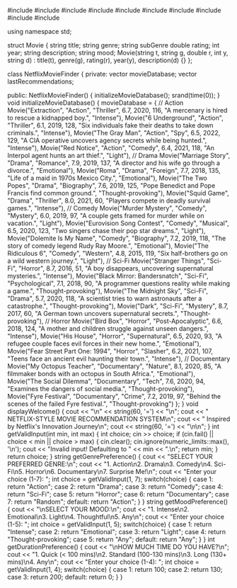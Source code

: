 #include <iostream>
#include <vector>
#include <string>
#include <algorithm>
#include <iomanip>
#include <ctime>
#include <cstdlib>
#include <thread>
#include <chrono>
#include <limits>

using namespace std;

struct Movie {
    string title;
    string genre;
    string subGenre
    double rating;
    int year;
    string description;
    string mood;
    Movie(string t, string g, double r, int y, string d)
        : title(t), genre(g), rating(r), year(y), description(d) {}
};

class NetflixMovieFinder {
private:
    vector<Movie> movieDatabase;
    vector<Movie> lastRecommendations;

public:
    NetflixMovieFinder() {
        initializeMovieDatabase();
        srand(time(0)); 
    }
       void initializeMovieDatabase() {
        movieDatabase = {
            // Action
            Movie("Extraction", "Action", "Thriller", 6.7, 2020, 116, "A mercenary is hired to rescue a kidnapped boy.", "Intense"),
            Movie("6 Underground", "Action", "Thriller", 6.1, 2019, 128, "Six individuals fake their deaths to take down criminals.", "Intense"),
            Movie("The Gray Man", "Action", "Spy", 6.5, 2022, 129, "A CIA operative uncovers agency secrets while being hunted.", "Intense"),
            Movie("Red Notice", "Action", "Comedy", 6.4, 2021, 118, "An Interpol agent hunts an art thief.", "Light"),
            // Drama
            Movie("Marriage Story", "Drama", "Romance", 7.9, 2019, 137, "A director and his wife go through a divorce.", "Emotional"),
            Movie("Roma", "Drama", "Foreign", 7.7, 2018, 135, "Life of a maid in 1970s Mexico City.", "Emotional"),
            Movie("The Two Popes", "Drama", "Biography", 7.6, 2019, 125, "Pope Benedict and Pope Francis find common ground.", "Thought-provoking"),
            Movie("Squid Game", "Drama", "Thriller", 8.0, 2021, 60, "Players compete in deadly survival games.", "Intense"),
            // Comedy
            Movie("Murder Mystery", "Comedy", "Mystery", 6.0, 2019, 97, "A couple gets framed for murder while on vacation.", "Light"),
            Movie("Eurovision Song Contest", "Comedy", "Musical", 6.5, 2020, 123, "Two singers chase their pop star dreams.", "Light"),
            Movie("Dolemite Is My Name", "Comedy", "Biography", 7.2, 2019, 118, "The story of comedy legend Rudy Ray Moore.", "Emotional"),
            Movie("The Ridiculous 6", "Comedy", "Western", 4.8, 2015, 119, "Six half-brothers go on a wild western journey.", "Light"),
            // Sci-Fi
            Movie("Stranger Things", "Sci-Fi", "Horror", 8.7, 2016, 51, "A boy disappears, uncovering supernatural mysteries.", "Intense"),
            Movie("Black Mirror: Bandersnatch", "Sci-Fi", "Psychological", 7.1, 2018, 90, "A programmer questions reality while making a game.", "Thought-provoking"),
            Movie("The Midnight Sky", "Sci-Fi", "Drama", 5.7, 2020, 118, "A scientist tries to warn astronauts after a catastrophe.", "Thought-provoking"),
            Movie("Dark", "Sci-Fi", "Mystery", 8.7, 2017, 60, "A German town uncovers supernatural secrets.", "Thought-provoking"),
            // Horror
            Movie("Bird Box", "Horror", "Post-Apocalyptic", 6.6, 2018, 124, "A mother and children struggle against unseen dangers.", "Intense"),
            Movie("His House", "Horror", "Supernatural", 6.5, 2020, 93, "A refugee couple faces evil forces in their new home.", "Emotional"),
            Movie("Fear Street Part One: 1994", "Horror", "Slasher", 6.2, 2021, 107, "Teens face an ancient evil haunting their town.", "Intense"),
            // Documentary
            Movie("My Octopus Teacher", "Documentary", "Nature", 8.1, 2020, 85, "A filmmaker bonds with an octopus in South Africa.", "Emotional"),
            Movie("The Social Dilemma", "Documentary", "Tech", 7.6, 2020, 94, "Examines the dangers of social media.", "Thought-provoking"),
            Movie("Fyre Festival", "Documentary", "Crime", 7.2, 2019, 97, "Behind the scenes of the failed Fyre festival.", "Thought-provoking")
        };
    }
void displayWelcome() {
        cout << "\n" << string(60, '=') << "\n";
        cout << "      NETFLIX-STYLE MOVIE RECOMMENDATION SYSTEM\n";
        cout << "      Inspired by Netflix's Innovation Journey\n";
        cout << string(60, '=') << "\n\n";
    }
    int getValidInput(int min, int max) {
        int choice;
        cin >> choice;
        if (cin.fail() || choice < min || choice > max) {
            cin.clear();
            cin.ignore(numeric_limits<streamsize>::max(), '\n');
            cout << "Invalid input! Defaulting to " << min << ".\n";
            return min;
        }
        return choice;
    }
string getGenrePreference() {
        cout << "SELECT YOUR PREFERRED GENRE:\n";
        cout << "1. Action\n2. Drama\n3. Comedy\n4. Sci-Fi\n5. Horror\n6. Documentary\n7. Surprise Me!\n";
        cout << "Enter your choice (1-7): ";
        int choice = getValidInput(1, 7);
        switch(choice) {
            case 1: return "Action";
            case 2: return "Drama";
            case 3: return "Comedy";
            case 4: return "Sci-Fi";
            case 5: return "Horror";
            case 6: return "Documentary";
            case 7: return "Random";
            default: return "Action";
        }
    }
    string getMoodPreference() {
        cout << "\nSELECT YOUR MOOD:\n";
        cout << "1. Intense\n2. Emotional\n3. Light\n4. Thoughtful\n5. Any\n";
        cout << "Enter your choice (1-5): ";
        int choice = getValidInput(1, 5);
        switch(choice) {
            case 1: return "Intense";
            case 2: return "Emotional";
            case 3: return "Light";
            case 4: return "Thought-provoking";
            case 5: return "Any";
            default: return "Any";
        }
    }
     int getDurationPreference() {
        cout << "\nHOW MUCH TIME DO YOU HAVE?\n";
        cout << "1. Quick (< 100 mins)\n2. Standard (100-130 mins)\n3. Long (130+ mins)\n4. Any\n";
        cout << "Enter your choice (1-4): ";
        int choice = getValidInput(1, 4);
        switch(choice) {
            case 1: return 100;
            case 2: return 130;
            case 3: return 200;
            default: return 0; 
        }
    }
